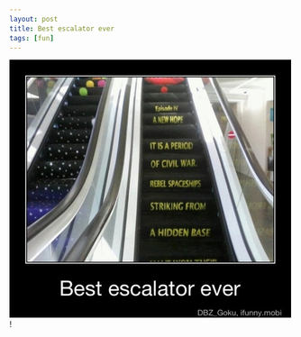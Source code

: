 ```yaml
---
layout: post
title: Best escalator ever
tags: [fun]
---
```


![Best escalator ever](/assets/images/best-escalator-ever.jpg)!